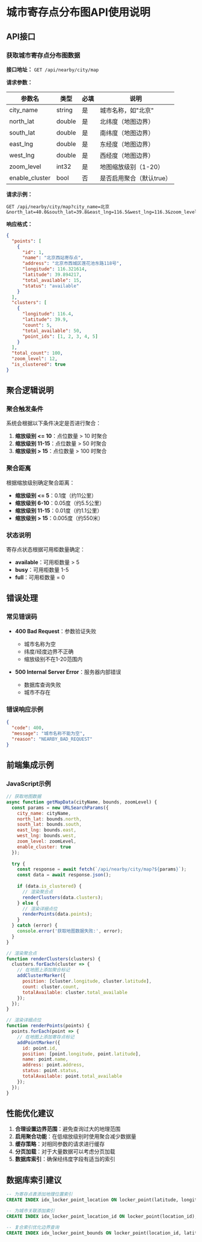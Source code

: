 # 城市寄存点分布图API使用说明

## API接口

### 获取城市寄存点分布图数据

**接口地址：** `GET /api/nearby/city/map`

**请求参数：**

| 参数名 | 类型 | 必填 | 说明 |
|--------|------|------|------|
| city_name | string | 是 | 城市名称，如"北京" |
| north_lat | double | 是 | 北纬度（地图边界） |
| south_lat | double | 是 | 南纬度（地图边界） |
| east_lng | double | 是 | 东经度（地图边界） |
| west_lng | double | 是 | 西经度（地图边界） |
| zoom_level | int32 | 是 | 地图缩放级别（1-20） |
| enable_cluster | bool | 否 | 是否启用聚合（默认true） |

**请求示例：**
```
GET /api/nearby/city/map?city_name=北京&north_lat=40.0&south_lat=39.8&east_lng=116.5&west_lng=116.3&zoom_level=12&enable_cluster=true
```

**响应格式：**

```json
{
  "points": [
    {
      "id": 1,
      "name": "北京西站寄存点",
      "address": "北京市西城区莲花池东路118号",
      "longitude": 116.321614,
      "latitude": 39.894217,
      "total_available": 15,
      "status": "available"
    }
  ],
  "clusters": [
    {
      "longitude": 116.4,
      "latitude": 39.9,
      "count": 5,
      "total_available": 50,
      "point_ids": [1, 2, 3, 4, 5]
    }
  ],
  "total_count": 100,
  "zoom_level": 12,
  "is_clustered": true
}
```

## 聚合逻辑说明

### 聚合触发条件

系统会根据以下条件决定是否进行聚合：

1. **缩放级别 <= 10**：点位数量 > 10 时聚合
2. **缩放级别 11-15**：点位数量 > 50 时聚合
3. **缩放级别 > 15**：点位数量 > 100 时聚合

### 聚合距离

根据缩放级别确定聚合距离：

- **缩放级别 <= 5**：0.1度（约11公里）
- **缩放级别 6-10**：0.05度（约5.5公里）
- **缩放级别 11-15**：0.01度（约1.1公里）
- **缩放级别 > 15**：0.005度（约550米）

### 状态说明

寄存点状态根据可用柜数量确定：

- **available**：可用柜数量 > 5
- **busy**：可用柜数量 1-5
- **full**：可用柜数量 = 0

## 错误处理

### 常见错误码

- **400 Bad Request**：参数验证失败
  - 城市名称为空
  - 纬度/经度边界不正确
  - 缩放级别不在1-20范围内

- **500 Internal Server Error**：服务器内部错误
  - 数据库查询失败
  - 城市不存在

### 错误响应示例

```json
{
  "code": 400,
  "message": "城市名称不能为空",
  "reason": "NEARBY_BAD_REQUEST"
}
```

## 前端集成示例

### JavaScript示例

```javascript
// 获取地图数据
async function getMapData(cityName, bounds, zoomLevel) {
  const params = new URLSearchParams({
    city_name: cityName,
    north_lat: bounds.north,
    south_lat: bounds.south,
    east_lng: bounds.east,
    west_lng: bounds.west,
    zoom_level: zoomLevel,
    enable_cluster: true
  });
  
  try {
    const response = await fetch(`/api/nearby/city/map?${params}`);
    const data = await response.json();
    
    if (data.is_clustered) {
      // 渲染聚合点
      renderClusters(data.clusters);
    } else {
      // 渲染详细点位
      renderPoints(data.points);
    }
  } catch (error) {
    console.error('获取地图数据失败:', error);
  }
}

// 渲染聚合点
function renderClusters(clusters) {
  clusters.forEach(cluster => {
    // 在地图上添加聚合标记
    addClusterMarker({
      position: [cluster.longitude, cluster.latitude],
      count: cluster.count,
      totalAvailable: cluster.total_available
    });
  });
}

// 渲染详细点位
function renderPoints(points) {
  points.forEach(point => {
    // 在地图上添加寄存点标记
    addPointMarker({
      id: point.id,
      position: [point.longitude, point.latitude],
      name: point.name,
      address: point.address,
      status: point.status,
      totalAvailable: point.total_available
    });
  });
}
```

## 性能优化建议

1. **合理设置边界范围**：避免查询过大的地理范围
2. **启用聚合功能**：在低缩放级别时使用聚合减少数据量
3. **缓存策略**：对相同参数的请求进行缓存
4. **分页加载**：对于大量数据可以考虑分页加载
5. **数据库索引**：确保经纬度字段有适当的索引

## 数据库索引建议

```sql
-- 为寄存点表添加地理位置索引
CREATE INDEX idx_locker_point_location ON locker_point(latitude, longitude);

-- 为城市关联添加索引
CREATE INDEX idx_locker_point_location_id ON locker_point(location_id);

-- 复合索引优化边界查询
CREATE INDEX idx_locker_point_bounds ON locker_point(location_id, latitude, longitude);
```